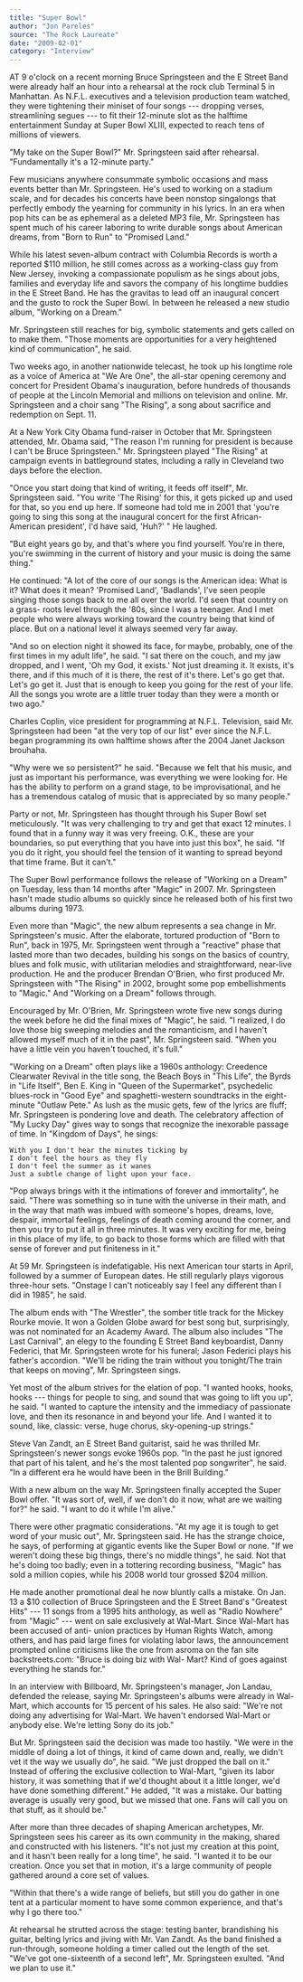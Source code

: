 ```yaml
---
title: "Super Bowl"
author: "Jon Pareles"
source: "The Rock Laureate"
date: "2009-02-01"
category: "Interview"
---
```


AT 9 o'clock on a recent morning Bruce Springsteen and the E Street Band were already half an hour into a rehearsal at the rock club Terminal 5 in Manhattan. As N.F.L. executives and a television production team watched, they were tightening their miniset of four songs --- dropping verses, streamlining segues --- to fit their 12-minute slot as the halftime entertainment Sunday at Super Bowl XLIII, expected to reach tens of millions of viewers.

"My take on the Super Bowl?" Mr. Springsteen said after rehearsal. "Fundamentally it's a 12-minute party."

Few musicians anywhere consummate symbolic occasions and mass events better than Mr. Springsteen. He's used to working on a stadium scale, and for decades his concerts have been nonstop singalongs that perfectly embody the yearning for community in his lyrics. In an era when pop hits can be as ephemeral as a deleted MP3 file, Mr. Springsteen has spent much of his career laboring to write durable songs about American dreams, from "Born to Run" to "Promised Land."

While his latest seven-album contract with Columbia Records is worth a reported $110 million, he still comes across as a working-class guy from New Jersey, invoking a compassionate populism as he sings about jobs, families and everyday life and savors the company of his longtime buddies in the E Street Band. He has the gravitas to lead off an inaugural concert and the gusto to rock the Super Bowl. In between he released a new studio album, "Working on a Dream."

Mr. Springsteen still reaches for big, symbolic statements and gets called on to make them. "Those moments are opportunities for a very heightened kind of communication", he said.

Two weeks ago, in another nationwide telecast, he took up his longtime role as a voice of America at "We Are One", the all-star opening ceremony and concert for President Obama's inauguration, before hundreds of thousands of people at the Lincoln Memorial and millions on television and online. Mr. Springsteen and a choir sang "The Rising", a song about sacrifice and redemption on Sept. 11.

At a New York City Obama fund-raiser in October that Mr. Springsteen attended, Mr. Obama said, "The reason I'm running for president is because I can't be Bruce Springsteen." Mr. Springsteen played "The Rising" at campaign events in battleground states, including a rally in Cleveland two days before the election.

"Once you start doing that kind of writing, it feeds off itself", Mr. Springsteen said. "You write 'The Rising' for this, it gets picked up and used for that, so you end up here. If someone had told me in 2001 that 'you're going to sing this song at the inaugural concert for the first African- American president', I'd have said, 'Huh?' " He laughed.

"But eight years go by, and that's where you find yourself. You're in there, you're swimming in the current of history and your music is doing the same thing."

He continued: "A lot of the core of our songs is the American idea: What is it? What does it mean? 'Promised Land', 'Badlands', I've seen people singing those songs back to me all over the world. I'd seen that country on a grass- roots level through the '80s, since I was a teenager. And I met people who were always working toward the country being that kind of place. But on a national level it always seemed very far away.

"And so on election night it showed its face, for maybe, probably, one of the first times in my adult life", he said. "I sat there on the couch, and my jaw dropped, and I went, 'Oh my God, it exists.' Not just dreaming it. It exists, it's there, and if this much of it is there, the rest of it's there. Let's go get that. Let's go get it. Just that is enough to keep you going for the rest of your life. All the songs you wrote are a little truer today than they were a month or two ago."

Charles Coplin, vice president for programming at N.F.L. Television, said Mr. Springsteen had been "at the very top of our list" ever since the N.F.L. began programming its own halftime shows after the 2004 Janet Jackson brouhaha.

"Why were we so persistent?" he said. "Because we felt that his music, and just as important his performance, was everything we were looking for. He has the ability to perform on a grand stage, to be improvisational, and he has a tremendous catalog of music that is appreciated by so many people."

Party or not, Mr. Springsteen has thought through his Super Bowl set meticulously. "It was very challenging to try and get that exact 12 minutes. I found that in a funny way it was very freeing. O.K., these are your boundaries, so put everything that you have into just this box", he said. "If you do it right, you should feel the tension of it wanting to spread beyond that time frame. But it can't."

The Super Bowl performance follows the release of "Working on a Dream" on Tuesday, less than 14 months after "Magic" in 2007. Mr. Springsteen hasn't made studio albums so quickly since he released both of his first two albums during 1973.

Even more than "Magic", the new album represents a sea change in Mr. Springsteen's music. After the elaborate, tortured production of "Born to Run", back in 1975, Mr. Springsteen went through a "reactive" phase that lasted more than two decades, building his songs on the basics of country, blues and folk music, with utilitarian melodies and straightforward, near-live production. He and the producer Brendan O'Brien, who first produced Mr. Springsteen with "The Rising" in 2002, brought some pop embellishments to "Magic." And "Working on a Dream" follows through.

Encouraged by Mr. O'Brien, Mr. Springsteen wrote five new songs during the week before he did the final mixes of "Magic", he said. "I realized, I do love those big sweeping melodies and the romanticism, and I haven't allowed myself much of it in the past", Mr. Springsteen said. "When you have a little vein you haven't touched, it's full."

"Working on a Dream" often plays like a 1960s anthology: Creedence Clearwater Revival in the title song, the Beach Boys in "This Life", the Byrds in "Life Itself", Ben E. King in "Queen of the Supermarket", psychedelic blues-rock in "Good Eye" and spaghetti-western soundtracks in the eight-minute "Outlaw Pete." As lush as the music gets, few of the lyrics are fluff; Mr. Springsteen is pondering love and death. The celebratory affection of "My Lucky Day" gives way to songs that recognize the inexorable passage of time. In "Kingdom of Days", he sings:

```
With you I don't hear the minutes ticking by
I don't feel the hours as they fly
I don't feel the summer as it wanes
Just a subtle change of light upon your face.
```

"Pop always brings with it the intimations of forever and immortality", he said. "There was something so in tune with the universe in their math, and in the way that math was imbued with someone's hopes, dreams, love, despair, immortal feelings, feelings of death coming around the corner, and then you try to put it all in three minutes. It was very exciting for me, being in this place of my life, to go back to those forms which are filled with that sense of forever and put finiteness in it."

At 59 Mr. Springsteen is indefatigable. His next American tour starts in April, followed by a summer of European dates. He still regularly plays vigorous three-hour sets. "Onstage I can't noticeably say I feel any different than I did in 1985", he said.

The album ends with "The Wrestler", the somber title track for the Mickey Rourke movie. It won a Golden Globe award for best song but, surprisingly, was not nominated for an Academy Award. The album also includes "The Last Carnival", an elegy to the founding E Street Band keyboardist, Danny Federici, that Mr. Springsteen wrote for his funeral; Jason Federici plays his father's accordion. "We'll be riding the train without you tonight/The train that keeps on moving", Mr. Springsteen sings.

Yet most of the album strives for the elation of pop. "I wanted hooks, hooks, hooks --- things for people to sing, and sound that was going to lift you up", he said. "I wanted to capture the intensity and the immediacy of passionate love, and then its resonance in and beyond your life. And I wanted it to sound, like, classic: verse, huge chorus, sky-opening-up strings."

Steve Van Zandt, an E Street Band guitarist, said he was thrilled Mr. Springsteen's newer songs evoke 1960s pop. "In the past he just ignored that part of his talent, and he's the most talented pop songwriter", he said. "In a different era he would have been in the Brill Building."

With a new album on the way Mr. Springsteen finally accepted the Super Bowl offer. "It was sort of, well, if we don't do it now, what are we waiting for?" he said. "I want to do it while I'm alive."

There were other pragmatic considerations. "At my age it is tough to get word of your music out", Mr. Springsteen said. He has the strange choice, he says, of performing at gigantic events like the Super Bowl or none. "If we weren't doing these big things, there's no middle things", he said. Not that he's doing too badly; even in a tottering recording business, "Magic" has sold a million copies, while his 2008 world tour grossed $204 million.

He made another promotional deal he now bluntly calls a mistake. On Jan. 13 a $10 collection of Bruce Springsteen and the E Street Band's "Greatest Hits" --- 11 songs from a 1995 hits anthology, as well as "Radio Nowhere" from "Magic" --- went on sale exclusively at Wal-Mart. Since Wal-Mart has been accused of anti- union practices by Human Rights Watch, among others, and has paid large fines for violating labor laws, the announcement prompted online criticisms like the one from asroma on the fan site backstreets.com: "Bruce is doing biz with Wal- Mart? Kind of goes against everything he stands for."

In an interview with Billboard, Mr. Springsteen's manager, Jon Landau, defended the release, saying Mr. Springsteen's albums were already in Wal- Mart, which accounts for 15 percent of his sales. He also said: "We're not doing any advertising for Wal-Mart. We haven't endorsed Wal-Mart or anybody else. We're letting Sony do its job."

But Mr. Springsteen said the decision was made too hastily. "We were in the middle of doing a lot of things, it kind of came down and, really, we didn't vet it the way we usually do", he said. "We just dropped the ball on it." Instead of offering the exclusive collection to Wal-Mart, "given its labor history, it was something that if we'd thought about it a little longer, we'd have done something different." He added, "It was a mistake. Our batting average is usually very good, but we missed that one. Fans will call you on that stuff, as it should be."

After more than three decades of shaping American archetypes, Mr. Springsteen sees his career as its own community in the making, shared and constructed with his listeners. "It's not just my creation at this point, and it hasn't been really for a long time", he said. "I wanted it to be our creation. Once you set that in motion, it's a large community of people gathered around a core set of values.

"Within that there's a wide range of beliefs, but still you do gather in one tent at a particular moment to have some common experience, and that's why I go there too."

At rehearsal he strutted across the stage: testing banter, brandishing his guitar, belting lyrics and jiving with Mr. Van Zandt. As the band finished a run-through, someone holding a timer called out the length of the set. "We've got one-sixteenth of a second left", Mr. Springsteen exulted. "And we plan to use it."